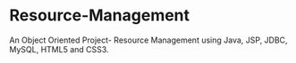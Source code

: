 # Resource-Management
An Object Oriented Project- Resource Management using Java, JSP, JDBC, MySQL, HTML5 and CSS3.

